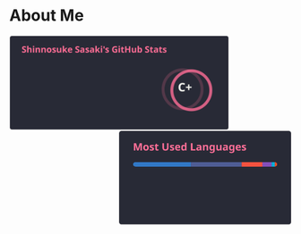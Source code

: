 # About Me

<a href="https://github.com/Fybrid">
  <img align="left" height="170px" src="img/profile_stats.svg" />
</a>
<a href="https://github.com/Fybrid">
  <img align="right" height="170px" src="img/profile_languages.svg" />
</a>
